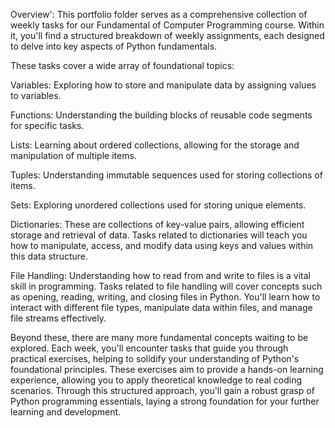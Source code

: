 Overview':
This portfolio folder serves as a comprehensive collection of weekly tasks for our Fundamental of Computer Programming course. Within it, you'll find a structured breakdown of weekly assignments, each designed to delve into key aspects of Python fundamentals.

These tasks cover a wide array of foundational topics:

Variables: Exploring how to store and manipulate data by assigning values to variables.

Functions: Understanding the building blocks of reusable code segments for specific tasks.

Lists: Learning about ordered collections, allowing for the storage and manipulation of multiple items.

Tuples: Understanding immutable sequences used for storing collections of items.

Sets: Exploring unordered collections used for storing unique elements.

Dictionaries: These are collections of key-value pairs, allowing efficient storage and retrieval of data. 
Tasks related to dictionaries will teach you how to manipulate, access, and modify data using keys and values within this data structure.

File Handling: Understanding how to read from and write to files is a vital skill in programming. Tasks related to file handling will cover 
concepts such as opening, reading, writing, and closing files in Python. You'll learn how to interact with different file types, manipulate 
data within files, and manage file streams effectively.

Beyond these, there are many more fundamental concepts waiting to be explored. Each week, you'll encounter tasks that guide you through practical exercises, helping to solidify your understanding of Python's foundational principles. These exercises aim to provide a hands-on learning experience, allowing you to apply theoretical knowledge to real coding scenarios. Through this structured approach, you'll gain a robust grasp of Python programming essentials, laying a strong foundation for your further learning and development.




